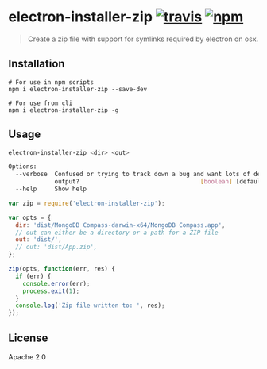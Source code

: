 # electron-installer-zip [![travis][travis_img]][travis_url] [![npm][npm_img]][npm_url]

> Create a zip file with support for symlinks required by electron on osx.

## Installation

```
# For use in npm scripts
npm i electron-installer-zip --save-dev

# For use from cli
npm i electron-installer-zip -g
```

## Usage

```bash
electron-installer-zip <dir> <out>

Options:
  --verbose  Confused or trying to track down a bug and want lots of debug
             output?                                  [boolean] [default: false]
  --help     Show help                                                 [boolean]
```

```javascript
var zip = require('electron-installer-zip');

var opts = {
  dir: 'dist/MongoDB Compass-darwin-x64/MongoDB Compass.app',
  // out can either be a directory or a path for a ZIP file
  out: 'dist/',
  // out: 'dist/App.zip',
};

zip(opts, function(err, res) {
  if (err) {
    console.error(err);
    process.exit(1);
  }
  console.log('Zip file written to: ', res);
});

```

## License

Apache 2.0

[travis_img]: https://img.shields.io/travis/electron-userland/electron-installer-zip.svg
[travis_url]: https://travis-ci.org/electron-userland/electron-installer-zip
[npm_img]: https://img.shields.io/npm/v/electron-installer-zip.svg
[npm_url]: https://npmjs.org/package/electron-installer-zip
[electron-packager]: https://github.com/maxogden/electron-packager
[appzip]: https://github.com/LinusU/node-appzip
